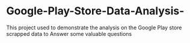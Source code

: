 # Google-Play-Store-Data-Analysis-
This project used to demonstrate the analysis on the Google Play store scrapped data to Answer some valuable questions
